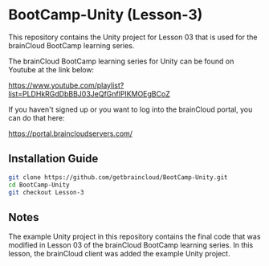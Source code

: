 # BootCamp-Unity (Lesson-3)

This repository contains the Unity project for Lesson 03 that is used for the brainCloud BootCamp learning series.

The brainCloud BootCamp learning series for Unity can be found on Youtube at the link below:

https://www.youtube.com/playlist?list=PLDHkRGdDbBBJ03JeQfGnflPIKMOEgBCoZ


If you haven't signed up or you want to log into the brainCloud portal, you can do that here:

https://portal.braincloudservers.com/


## Installation Guide

```bash
git clone https://github.com/getbraincloud/BootCamp-Unity.git
cd BootCamp-Unity
git checkout Lesson-3
```

## Notes

The example Unity project in this repository contains the final code that was modified in Lesson 03 of the brainCloud BootCamp learning series. In this lesson, the brainCloud client was added the example Unity project.

